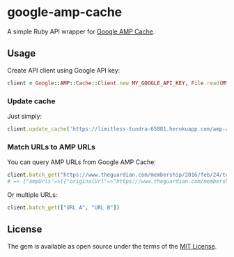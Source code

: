 # google-amp-cache

A simple Ruby API wrapper for [Google AMP Cache](https://developers.google.com/amp/cache/).

## Usage

Create API client using Google API key:

```ruby
client = Google::AMP::Cache::Client.new MY_GOOGLE_API_KEY, File.read(MY_PRIVATE_KEY)
```


### Update cache

Just simply:

```ruby
client.update_cache('https://limitless-tundra-65881.herokuapp.com/amp-access/sample/0')
```

### Match URLs to AMP URLs

You can query AMP URLs from Google AMP Cache:

```ruby
client.batch_get("https://www.theguardian.com/membership/2016/feb/24/todays-release-of-accelerated-mobile-pages-amp")
# => {"ampUrls"=>[{"originalUrl"=>"https://www.theguardian.com/membership/2016/feb/24/todays-release-of-accelerated-mobile-pages-amp", "ampUrl"=>"https://amp.theguardian.com/membership/2016/feb/24/todays-release-of-accelerated-mobile-pages-amp", "cdnAmpUrl"=>"https://amp-theguardian-com.cdn.ampproject.org/c/s/amp.theguardian.com/membership/2016/feb/24/todays-release-of-accelerated-mobile-pages-amp"}]}
```

Or multiple URLs:

```ruby
client.batch_get(["URL A", "URL B"])
```

## License

The gem is available as open source under the terms of the [MIT License](https://opensource.org/licenses/MIT).
